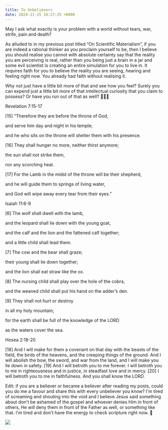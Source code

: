 ```yaml
---
title: To Unbelievers
date: 2024-11-25 10:27:25 +0000
---
```


May I ask what exactly is your problem with a world without tears, war, strife, pain and death?

As alluded to in my previous post titled “On Scientific Materialism”, if you are indeed a rational thinker as you proclaim yourself to be, then I believe you should realise you cannot with absolute certainty say that the reality you are perceiving is real, rather than you being just a brain in a jar and some evil scientist is creating an entire simulation for you to live in. It requires faith for you to believe the reality you are seeing, hearing and feeling right now. You already had faith without realising it.

Why not just have a little bit more of that and see how you feel? Surely you can expend just a little bit more of that intellectual curiosity that you claim to possess? Or have you run out of that as well? 🤔😳😱

Revelation 7:15-17

[15] “Therefore they are before the throne of God,

and serve him day and night in his temple;

and he who sits on the throne will shelter them with his presence.

[16] They shall hunger no more, neither thirst anymore;

the sun shall not strike them,

nor any scorching heat.

[17] For the Lamb in the midst of the throne will be their shepherd,

and he will guide them to springs of living water,

and God will wipe away every tear from their eyes.”

Isaiah 11:6-9

[6] The wolf shall dwell with the lamb,

and the leopard shall lie down with the young goat,

and the calf and the lion and the fattened calf together;

and a little child shall lead them.

[7] The cow and the bear shall graze;

their young shall lie down together;

and the lion shall eat straw like the ox.

[8] The nursing child shall play over the hole of the cobra,

and the weaned child shall put his hand on the adder’s den.

[9] They shall not hurt or destroy

in all my holy mountain;

for the earth shall be full of the knowledge of the LORD

as the waters cover the sea.

Hosea 2:18-20

[18] And I will make for them a covenant on that day with the beasts of the field, the birds of the heavens, and the creeping things of the ground. And I will abolish the bow, the sword, and war from the land, and I will make you lie down in safety. [19] And I will betroth you to me forever. I will betroth you to me in righteousness and in justice, in steadfast love and in mercy. [20] I will betroth you to me in faithfulness. And you shall know the LORD.

Edit: if you are a believer or became a believer after reading my posts, could you do me a favour and share this with every unbeliever you know? I'm tired of screaming and shouting into the void and I believe Jesus said something about don't be ashamed of the gospel and whoever denies Him in front of others, He will deny them in front of the Father as well, or something like that. I'm tired and don't have the energy to check scripture right now. 🥲

![](/5053b060b00f1095886ceccf4bf72ac7.png)